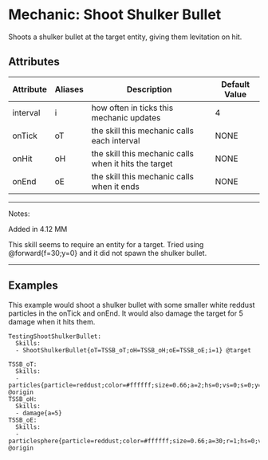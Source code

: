 Mechanic: Shoot Shulker Bullet
================================

Shoots a shulker bullet at the target entity, giving them levitation on hit.

Attributes
----------

| Attribute | Aliases | Description                                  | Default Value |
|-----------|---------|----------------------------------------------|---------------|
| interval  | i       | how often in ticks this mechanic updates     | 4             |
| onTick    | oT      | the skill this mechanic calls each interval  | NONE          |
| onHit     | oH      | the skill this mechanic calls when it hits the target | NONE |
| onEnd     | oE      | the skill this mechanic calls when it ends   | NONE          |

------------

Notes:

Added in 4.12 MM

This skill seems to require an entity for a target. Tried using @forward{f=30;y=0} and it did not spawn the shulker bullet. 

------------

Examples
--------

This example would shoot a shulker bullet with some smaller white reddust particles in the onTick and onEnd. It would also damage the target for 5 damage when it hits them.

```
TestingShootShulkerBullet:
  Skills:
  - ShootShulkerBullet{oT=TSSB_oT;oH=TSSB_oH;oE=TSSB_oE;i=1} @target
  
TSSB_oT:
  Skills:
  - particles{particle=reddust;color=#ffffff;size=0.66;a=2;hs=0;vs=0;s=0;y=0} @origin
TSSB_oH:
  Skills:
  - damage{a=5}
TSSB_oE:
  Skills:
  - particlesphere{particle=reddust;color=#ffffff;size=0.66;a=30;r=1;hs=0;vs=0;s=0;y=0} @origin
```